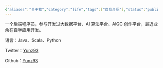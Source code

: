 ```yaml
---
{"aliases":"关于我","category":"life","tags":["自我介绍"],"status":"publish","link":"NA","date created":"2022-12-27 Tue 22:31:27","date modified":"2024-02-21 Wed 19:43:19","dg-publish":true,"permalink":"/Inbox/life/关于我/","dgPassFrontmatter":true}
---
```



一个后端程序员，参与开发过大数据平台、AI 算法平台、AIGC 创作平台，最近业余在自学应用开发。

语言：Java、Scala、Python

Twitter：[Yunz93](https://twitter.com/Yunz_93)

Github：[Yunz93](https://github.com/YunzBao)
